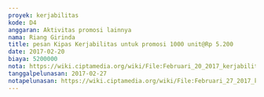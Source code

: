 ```yaml
---
proyek: kerjabilitas
kode: D4
anggaran: Aktivitas promosi lainnya
nama: Riang Girinda
title: pesan Kipas Kerjabilitas untuk promosi 1000 unit@Rp 5.200
date: 2017-02-20
biaya: 5200000
nota: https://wiki.ciptamedia.org/wiki/File:Februari_20_2017_kerjabilitas_D4_DP_kipas_ginda.jpg
tanggalpelunasan: 2017-02-27
notapelunasan: https://wiki.ciptamedia.org/wiki/File:Februari_27_2017_kerjabilitas_D4_pelunasan_kipas_ginda.JPG
---
```

